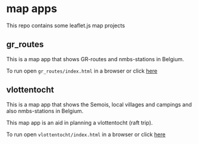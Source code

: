 # map apps

This repo contains some leaflet.js map projects

## gr_routes

This is a map app that shows GR-routes and nmbs-stations in Belgium.

To run open `gr_routes/index.html` in a browser or click [here](https://tijsvandenheuvel.github.io/map-apps/gr_routes)

## vlottentocht

This is a map app that shows the Semois, local villages and campings and also nmbs-stations in Belgium. 

This map app is an aid in planning a vlottentocht (raft trip).

To run open `vlottentocht/index.html` in a browser or click [here](https://tijsvandenheuvel.github.io/map-apps/gr_routes)